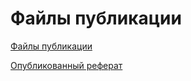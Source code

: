 # Файлы публикации

[Файлы публикации](https://github.com/Terekhin-AG/my-report-www)

[Опубликованный реферат](report/Report.md)
